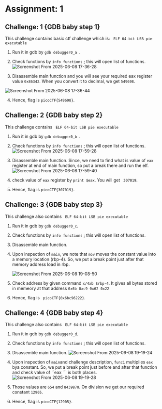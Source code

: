 
# Assignment: 1
## Challenge: 1 {GDB baby step 1}

This challenge contains basic ctf challenge which is:
``` ELF 64-bit LSB pie executable``` 
1. Run it in gdb by ```gdb debugger0_a ```.

2. Check functions by 
``` info functions ``` ; this will open list of functions.
![Screenshot From 2025-06-08 17-36-28](https://github.com/user-attachments/assets/4e46699d-0482-41c4-bc76-e6dc381f4404)
3. Disassemble main function and you will see your required eax register value  ``` 0x86342 ```. When you convert it to decimal, we get ```549698```.

![Screenshot From 2025-06-08 17-36-44](https://github.com/user-attachments/assets/2fde4c83-9e71-47b0-b485-e1948576eb2b)
 
4. Hence, flag is ``` picoCTF{549698} ```.


## Challenge: 2 {GDB baby step 2}

This challenge contains ``` ELF 64-bit LSB pie executable``` 
1. Run it in gdb by ```gdb debugger0_b ```.

2. Check functions by ``` info functions ``` ; this will open list of functions.
![Screenshot From 2025-06-08 17-59-28](https://github.com/user-attachments/assets/4fc88dfb-1127-49b2-9627-4e587886f738)
3. Disassemble main function. Since, we need to find what is value of ```eax``` register at end of main function, so put a break there and run the elf.
![Screenshot From 2025-06-08 17-59-40](https://github.com/user-attachments/assets/70570b1d-998e-4619-9d48-2aa582d26408)
5. check value of ```eax``` register by ``` print $eax ```. You will get ``` 307019```.
6. Hence, flag is ``` picoCTF{307019} ```.

## Challenge: 3 {GDB baby step 3}

This challenge also contains ``` ELF 64-bit LSB pie executable``` 
1. Run it in gdb by ```gdb debugger0_c```.

2. Check functions by ``` info functions ``` ; this will open list of functions.

3. Disassemble main function. 
4. Upon inspection of ```main```, we note that ```mov``` moves the constant value into a memory location (rbp-4). So, we put a break point just after that memory address load in rbp.

   ![Screenshot From 2025-06-08 19-08-50](https://github.com/user-attachments/assets/6abf08d1-6aa7-420e-bbc4-c33913ab54e8)
4. Check address by given command ``` x/4xb $rbp-4 ```. It gives all bytes stored in memeory at that address ```0x6b 0xc9 0x62 0x22```
5. Hence, flag is ``` picoCTF{0x6bc96222}```.

## Challenge: 4 {GDB baby step 4}

This challenge also contains ``` ELF 64-bit LSB pie executable``` 
1. Run it in gdb by ```gdb debugger0_d```.

2. Check functions by ``` info functions ``` ; this will open list of functions.

3. Disassemble main function.
   ![Screenshot From 2025-06-08 19-19-24](https://github.com/user-attachments/assets/10b55ef2-702f-4743-affc-ee52c063b82c)
5. Upon inspection of ```main```and challenge description, ```func1``` multiplies ```eax``` bya constant. So, we put a break point just before and after that function and check value of ``eax ``` is both places.
  ![Screenshot From 2025-06-08 19-19-28](https://github.com/user-attachments/assets/d6936c56-0ed5-409c-802a-9461c2c86c4a)
4. Those values are `654` and `8439870`. On division we get our required constant `12905`.
5. Hence, flag is ``` picoCTF{12905} ```.



